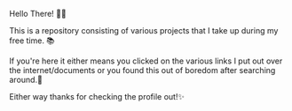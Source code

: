 Hello There! 🙋‍♂️

This is a repository consisting of various projects that I take up during my free time. 📚

If you're here it either means you clicked on the various links I put out over the internet/documents or you found this out of boredom after searching around.👀

Either way thanks for checking the profile out!✨

<!---
Lichenstat/Lichenstat is a ✨ special ✨ repository because its `README.md` (this file) appears on your GitHub profile.
You can click the Preview link to take a look at your changes.
--->
